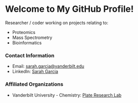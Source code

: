 <!-- ## Hi there 👋

<!--
**LiliumPhan/LiliumPhan** is a ✨ _special_ ✨ repository because its `README.md` (this file) appears on your GitHub profile.

Here are some ideas to get you started:

- 🔭 I’m currently working on ...
- 🌱 I’m currently learning ...
- 👯 I’m looking to collaborate on ...
- 🤔 I’m looking for help with ...
- 💬 Ask me about ...
- 📫 How to reach me: ...
- 😄 Pronouns: ...
- ⚡ Fun fact: ...
-->

# Welcome to My GitHub Profile!

Researcher / coder working on projects relating to:
 - Proteomics
 - Mass Spectrometry
 - Bioinformatics

### Contact Information
- Email: [sarah.garcia@vanderbilt.edu](mailto:sarah.garcia@vanderbilt.edu)
- LinkedIn: [Sarah Garcia](www.linkedin.com/in/sarah-garcia-07a02919b)

### Affiliated Organizations
- Vanderbilt University - Chemistry: [Plate Research Lab](https://www.plate-research.org/)

<!-- ## Repositories

### [Repository Name](link-to-repo)
- **Description**: Brief description of the repository.
- **Tech Stack**: Technologies used (e.g., Python, R).

### [Another Repository](link-to-repo)
- **Description**: Brief description of the repository.
- **Tech Stack**: Technologies used (e.g., Python, R).

## Contributing

I welcome contributions. Please refer to the [CONTRIBUTING.md](link-to-contributing.md) file for guidelines.

## License

All projects are licensed under [Your License of Choice](link-to-license).

## Acknowledgments

Thank you to all my collaborators and the resources that support my work.

---

Feel free to explore and reach out if you have any questions or collaborations in mind.

Best regards,

[Your Name]
-->
